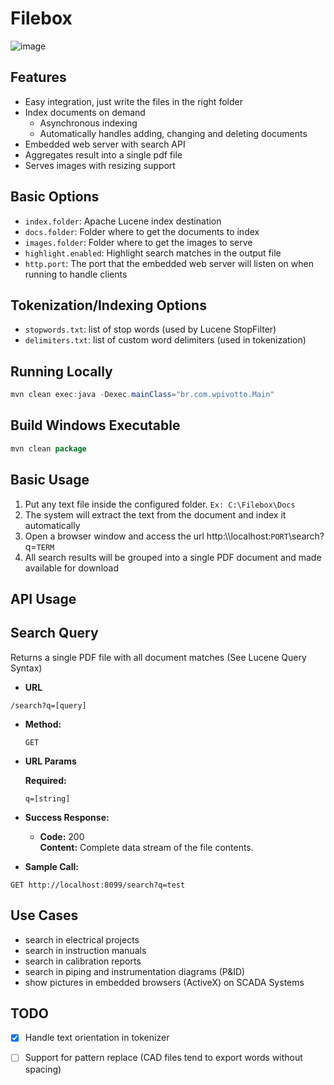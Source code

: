 # Filebox


![image](https://user-images.githubusercontent.com/170504/161623100-a536d209-0455-42bb-ab31-65dc01b1ff7e.png)

## Features

* Easy integration, just write the files in the right folder
* Index documents on demand 
  - Asynchronous indexing
  - Automatically handles adding, changing and deleting documents
* Embedded web server with search API
* Aggregates result into a single pdf file
* Serves images with resizing support

## Basic Options

- `index.folder`: Apache Lucene index destination
- `docs.folder`: Folder where to get the documents to index
- `images.folder`: Folder where to get the images to serve 
- `highlight.enabled`: Highlight search matches in the output file
- `http.port`: The port that the embedded web server will listen on when running to handle clients

## Tokenization/Indexing Options

- `stopwords.txt`: list of stop words (used by Lucene StopFilter)
- `delimiters.txt`: list of custom word delimiters (used in tokenization)

## Running Locally

```java
mvn clean exec:java -Dexec.mainClass="br.com.wpivotto.Main"
```

## Build Windows Executable

```java
mvn clean package
```

## Basic Usage

1. Put any text file inside the configured folder. `Ex: C:\Filebox\Docs`
2. The system will extract the text from the document and index it automatically
3. Open a browser window and access the url http:\\\\localhost:`PORT`\\search?q=`TERM`
4. All search results will be grouped into a single PDF document and made available for download

## API Usage

**Search Query**
----
  Returns a single PDF file with all document matches (See Lucene Query Syntax)

* **URL**

 `/search?q=[query]`

* **Method:**

  `GET`
  
*  **URL Params**

   **Required:**
 
   `q=[string]`

* **Success Response:**

  * **Code:** 200 <br />
    **Content:** Complete data stream of the file contents.

* **Sample Call:**

 `GET http://localhost:8099/search?q=test`

## Use Cases

* search in electrical projects
* search in instruction manuals
* search in calibration reports
* search in piping and instrumentation diagrams (P&ID)
* show pictures in embedded browsers (ActiveX) on SCADA Systems 

## TODO

- [x] Handle text orientation in tokenizer 
- [ ] Support for pattern replace (CAD files tend to export words without spacing)
 

